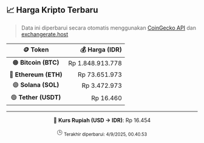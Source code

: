 

<!-- HARGA_KRIPTO -->
## 📈 Harga Kripto Terbaru

> Data ini diperbarui secara otomatis menggunakan [CoinGecko API](https://www.coingecko.com/) dan [exchangerate.host](https://exchangerate.host/)

<div align="center">

| 🪙 Token | 💰 Harga (IDR) |
|:------:|---------------:|
| 🟠 **Bitcoin (BTC)**   | Rp 1.848.913.778 |
| 🔵 **Ethereum (ETH)**  | Rp 73.651.973 |
| 🟣 **Solana (SOL)**    | Rp 3.472.973 |
| 🟢 **Tether (USDT)**   | Rp 16.460 |

---

💱 **Kurs Rupiah (USD → IDR)**: Rp 16.454

🕒 <sub>Terakhir diperbarui: 4/9/2025, 00.40.53</sub>

</div>
<!-- /HARGA_KRIPTO -->